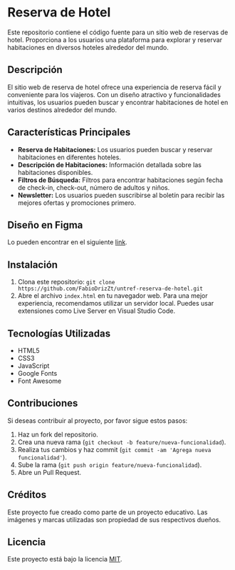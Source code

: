 # Reserva de Hotel

Este repositorio contiene el código fuente para un sitio web de reservas de hotel. Proporciona a los usuarios una plataforma para explorar y reservar habitaciones en diversos hoteles alrededor del mundo.

## Descripción

El sitio web de reserva de hotel ofrece una experiencia de reserva fácil y conveniente para los viajeros. Con un diseño atractivo y funcionalidades intuitivas, los usuarios pueden buscar y encontrar habitaciones de hotel en varios destinos alrededor del mundo.

## Características Principales

- **Reserva de Habitaciones:** Los usuarios pueden buscar y reservar habitaciones en diferentes hoteles.
- **Descripción de Habitaciones:** Información detallada sobre las habitaciones disponibles.
- **Filtros de Búsqueda:** Filtros para encontrar habitaciones según fecha de check-in, check-out, número de adultos y niños.
- **Newsletter:** Los usuarios pueden suscribirse al boletín para recibir las mejores ofertas y promociones primero.

## Diseño en Figma

Lo pueden encontrar en el siguiente [link](https://www.figma.com/design/bol9fsKnyahDyyTetDJjBj/UNTREF---Reserva-de-Hotel?node-id=0-1&t=0dhNtzk3Pkm72n9d-1).

## Instalación

1. Clona este repositorio: `git clone https://github.com/FabioDrizZt/untref-reserva-de-hotel.git`
2. Abre el archivo `index.html` en tu navegador web. Para una mejor experiencia, recomendamos utilizar un servidor local. Puedes usar extensiones como Live Server en Visual Studio Code.

## Tecnologías Utilizadas

- HTML5
- CSS3
- JavaScript
- Google Fonts
- Font Awesome

## Contribuciones

Si deseas contribuir al proyecto, por favor sigue estos pasos:

1. Haz un fork del repositorio.
2. Crea una nueva rama (`git checkout -b feature/nueva-funcionalidad`).
3. Realiza tus cambios y haz commit (`git commit -am 'Agrega nueva funcionalidad'`).
4. Sube la rama (`git push origin feature/nueva-funcionalidad`).
5. Abre un Pull Request.

## Créditos

Este proyecto fue creado como parte de un proyecto educativo. Las imágenes y marcas utilizadas son propiedad de sus respectivos dueños.

## Licencia

Este proyecto está bajo la licencia [MIT](https://opensource.org/licenses/MIT).
